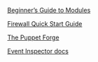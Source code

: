 [Beginner’s Guide to Modules](https://docs.puppetlabs.com/guides/module_guides/bgtm.html "")

[Firewall Quick Start Guide](https://docs.puppetlabs.com/pe/latest/quick_start_firewall.html "")

[The Puppet Forge](https://forge.puppetlabs.com/ "")

[Event Inspector docs](https://docs.puppetlabs.com/pe/latest/console_event-inspector.html "")